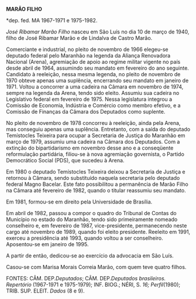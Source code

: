 **MARÃO FILHO**

\*dep. fed. MA 1967-1971 e 1975-1982.

*José Ribamar Marão Filho* nasceu em São Luís no dia 10 de março de
1940, filho de José Ribamar Marão e de Lindalva de Castro Marão.

Comerciante e industrial, no pleito de novembro de 1966 elegeu-se
deputado federal pelo Maranhão na legenda da Aliança Renovadora Nacional
(Arena), agremiação de apoio ao regime militar vigente no país desde
abril de 1964, assumindo seu mandato em fevereiro do ano seguinte.
Candidato à reeleição, nessa mesma legenda, no pleito de novembro de
1970 obteve apenas uma suplência, encerrando seu mandato em janeiro de
1971. Voltou a concorrer a uma cadeira na Câmara em novembro de 1974,
sempre na legenda da Arena, tendo sido eleito. Assumiu sua cadeira no
Legislativo federal em fevereiro de 1975. Nessa legislatura integrou a
Comissão de Economia, Indústria e Comércio como membro efetivo, e a
Comissão de Finanças da Câmara dos Deputados como suplente.

No pleito de novembro de 1978 concorreu à reeleição, ainda pela Arena,
mas conseguiu apenas uma suplência. Entretanto, com a saída do deputado
Temístocles Teixeira para ocupar a Secretaria de Justiça do Maranhão em
março de 1979, assumiu uma cadeira na Câmara dos Deputados. Com a
extinção do bipartidarismo em novembro desse ano e a conseqüente
reformulação partidária, filiou-se à nova agremiação governista, o
Partido Democrático Social (PDS), que sucedeu à Arena.

Em 1980 o deputado Temístocles Teixeira deixou a Secretaria de Justiça e
retornou à Câmara, sendo substituído naquela secretaria pelo deputado
federal Magno Bacelar. Este fato possibilitou a permanência de Marão
Filho na Câmara até fevereiro de 1982, quando o titular reassumiu seu
mandato.

Em 1981, formou-se em direito pela Universidade de Brasília.

Em abril de 1982, passou a compor o quadro do Tribunal de Contas do
Município no estado do Maranhão, tendo sido primeiramente nomeado
conselheiro e, em fevereiro de 1987, vice-presidente, permanecendo neste
cargo até novembro de 1989, quando foi eleito presidente. Reeleito em
1991, exerceu a presidência até 1993, quando voltou a ser conselheiro.
Aposentou-se em janeiro de 1995.

A partir de então, dedicou-se ao exercício da advocacia em São Luís.

Casou-se com Marisa Morais Correia Marão, com quem teve quatro filhos.

FONTES: CÂM. DEP.*Deputados*; CÂM. DEP.*Deputados brasileiros.
Repertório* (1967-1971 e 1975-1979); INF. BIOG.; NÉRI, S. *16;
Perfil*(1980); TRIB. SUP. ELEIT. *Dados* (8 e 9).

 
